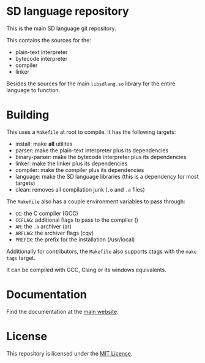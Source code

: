 # SD language repository

This is the main SD language git repository.

This contains the sources for the:

- plain-text interpreter
- bytecode interpreter
- compiler
- linker

Besides the sources for the main `libsdlang.so` library for the entire language to function.

# Building

This uses a `Makefile` at root to compile. It has the following targets:

- install: make **all** utilites
- parser: make the plain-text interpreter plus its dependencies
- binary-parser: make the bytecode interpreter plus its dependencies
- linker: make the linker plus its dependencies
- compiler: make the compiler plus its dependencies
- language: make the SD language libraries (this is a dependency for most targets)
- clean: removes all compilation junk (`.o` and `.a` files)

The `Makefile` also has a couple environment variables to pass through:

- `CC`: the C compiler (GCC)
- `CCFLAG`: additional flags to pass to the compiler ()
- `AR`: the `.a` archiver (ar)
- `ARFLAG`: the archiver flags (cqv)
- `PREFIX`: the prefix for the installation (/usr/local)

Additionally for contributors, the `Makefile` also supports ctags with the `make tags` target.

It can be compiled with GCC, Clang or its windows equivalents.

# Documentation

Find the documentation at the [main website](https://matthmr.github.io/docs.sd).

# License

This repository is licensed under the [MIT License](https://opensource.org/licenses/MIT).
